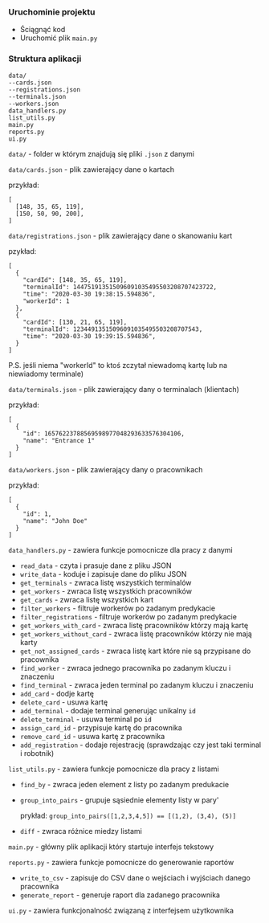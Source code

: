 ### Uruchominie projektu

* Ściągnąć kod
* Uruchomić plik `main.py`

### Struktura aplikacji
```
data/
--cards.json
--registrations.json
--terminals.json
--workers.json  
data_handlers.py
list_utils.py
main.py
reports.py
ui.py
```


`data/` - folder w którym znajdują się pliki `.json` z danymi

`data/cards.json` - plik zawierający dane o kartach

  przykład:
  ```
  [
    [148, 35, 65, 119],
    [150, 50, 90, 200],
  ]
  ```

`data/registrations.json` - plik zawierający dane o skanowaniu kart

  pzykład:
  ```
  [
    {
      "cardId": [148, 35, 65, 119],
      "terminalId": 144751913515096091035495503208707423722,
      "time": "2020-03-30 19:38:15.594836",
      "workerId": 1
    },
    {
      "cardId": [130, 21, 65, 119],
      "terminalId": 12344913515096091035495503208707543,
      "time": "2020-03-30 19:39:15.594836",
    }
  ]

  ```
  P.S. jeśli niema "workerId" to ktoś zczytał niewadomą kartę lub na niewiadomy terminale)


`data/terminals.json` - plik zawierający dany o terminalach (klientach)

  przykład:
  ```
  [
    {
      "id": 16576223788569598977048293633576304106,
      "name": "Entrance 1"
    }
  ]
  ```
  
`data/workers.json` - plik zawierający dany o pracownikach

  przykład:
  ```
  [
    {
      "id": 1,
      "name": "John Doe"
    }
  ]
  ```

`data_handlers.py` - zawiera funkcje pomocnicze dla pracy z danymi
* `read_data` - czyta i prasuje dane z pliku JSON
* `write_data` - koduje i zapisuje dane do pliku JSON
* `get_terminals` - zwraca listę wszystkich terminalów
* `get_workers` - zwraca listę wszystkich pracowników
* `get_cards` - zwraca listę wszystkich kart
* `filter_workers` - filtruje workerów po zadanym predykacie
* `filter_registrations` - filtruje workerów po zadanym predykacie
* `get_workers_with_card` - zwraca listę pracowników którzy mają kartę
* `get_workers_without_card` - zwraca listę pracowników którzy nie mają karty
* `get_not_assigned_cards` - zwraca listę kart które nie są przypisane do pracownika
* `find_worker` - zwraca jednego pracownika po zadanym kluczu i znaczeniu
* `find_terminal` - zwraca jeden terminal po zadanym kluczu i znaczeniu
* `add_card` - dodje kartę
* `delete_card` - usuwa kartę
* `add_terminal` - dodaje terminal generując unikalny `id`
* `delete_terminal` - usuwa terminal po `id`
* `assign_card_id` - przypisuje kartę do pracownika
* `remove_card_id` - usuwa kartę z pracownika 
* `add_registration` - dodaje rejestrację (sprawdzając czy jest taki terminal i robotnik)

`list_utils.py` - zawiera funkcje pomocnicze dla pracy z listami

* `find_by` - zwraca jeden element z listy po zadanym predukacie
* `group_into_pairs` - grupuje sąsiednie elementy listy w pary'

  prykład:
  `group_into_pairs([1,2,3,4,5]) == [(1,2), (3,4), (5)]` 
* `diff` - zwraca różnice miedzy listami

`main.py` - główny plik aplikacji który startuje interfejs tekstowy

`reports.py` - zawiera funkcje pomocnicze do generowanie raportów
* `write_to_csv` - zapisuje do CSV dane o wejściach i wyjściach danego pracownika
* `generate_report` - generuje raport dla zadanego pracownika
  

`ui.py` - zawiera funkcjonalność związaną z interfejsem użytkownika
